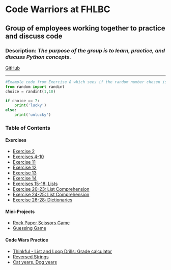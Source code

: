 # Code Warriors at FHLBC

## Group of employees working together to practice and discuss code

### Description: *The purpose of the group is to learn, practice, and discuss Python concepts.*

[GitHub](https://github.com/ashleyann9535)

---

```python 
#Example code from Exercise 8 which sees if the random number chosen is 7
from random import randint
choice = randint(1,10)

if choice == 7:
    print('lucky')
else:
    print('unlucky')

```

### Table of Contents
#### Exercises
- [Exercise 2](https://github.com/ashleyann9535/fhlbc-code-warrior/blob/main/Q1%20Exercises/01132023.py)
- [Exercises 4-10](https://github.com/ashleyann9535/fhlbc-code-warrior/blob/main/Q1%20Exercises/01182023.py)
- [Exercise 11](https://github.com/ashleyann9535/fhlbc-code-warrior/blob/main/Q1%20Exercises/01252023.py)
- [Exercise 12](https://github.com/ashleyann9535/fhlbc-code-warrior/blob/main/Q1%20Exercises/02032023.py)
- [Exercise 13](https://github.com/ashleyann9535/fhlbc-code-warrior/blob/main/Q1%20Exercises/02212023.py)
- [Exercise 14](https://github.com/ashleyann9535/fhlbc-code-warrior/blob/main/Q1%20Exercises/02222023.py)
- [Exercises 15-18: Lists](https://github.com/ashleyann9535/fhlbc-code-warrior/blob/main/Q1_Exercises/03292023.py)
- [Exercise 20-23: List Comprehension](https://github.com/ashleyann9535/fhlbc-code-warrior/blob/main/Q1_Exercises/03302023.py)
- [Exercise 24-25: List Comprehension](https://github.com/ashleyann9535/fhlbc-code-warrior/blob/main/Q1_Exercises/04112023.py)
- [Exercise 26-28: Dictionaries](https://github.com/ashleyann9535/fhlbc-code-warrior/tree/main/Q2_Exercises)


#### Mini-Projects
- [Rock Paper Scissors Game](https://github.com/ashleyann9535/fhlbc-code-warrior/blob/main/Q1%20Projects/rock_paper_scissor.py)
- [Guessing Game](https://github.com/ashleyann9535/fhlbc-code-warrior/blob/main/Q1_Projects/guessing_game.py)

#### Code Wars Practice
- [Thinkful - List and Loop Drills: Grade calculator](https://github.com/ashleyann9535/fhlbc-code-warrior/blob/main/Code_Wars_python/03012023.py)
- [Reversed Strings](https://github.com/ashleyann9535/fhlbc-code-warrior/blob/main/Code_Wars_python/03092023.py)
- [Cat years, Dog years](https://github.com/ashleyann9535/fhlbc-code-warrior/blob/main/Code_Wars_python/03092023.py)